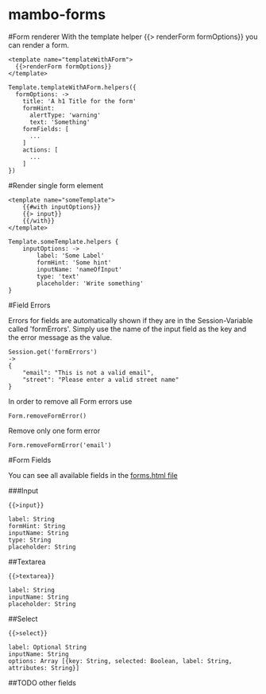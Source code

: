 mambo-forms
===========

#Form renderer
With the template helper {{> renderForm formOptions}} you can render a form.

    <template name="templateWithAForm">
      {{>renderForm formOptions}}
    </template>
    
    Template.templateWithAForm.helpers({
      formOptions: ->
        title: 'A h1 Title for the form'
        formHint:
          alertType: 'warning'
          text: 'Something'
        formFields: [
          ...
        ]
        actions: [
          ...
        ]
    })

#Render single form element

    <template name="someTemplate">
        {{#with inputOptions}}
        {{> input}}
        {{/with}}
    </template>
    
    Template.someTemplate.helpers {
        inputOptions: ->
            label: 'Some Label'
            formHint: 'Some hint'
            inputName: 'nameOfInput'
            type: 'text'
            placeholder: 'Write something'
    }

#Field Errors

Errors for fields are automatically shown if they are in the Session-Variable called 'formErrors'. Simply use the name of the input field as the key and the error message as the value.

    Session.get('formErrors')
    ->
    {
        "email": "This is not a valid email",
        "street": "Please enter a valid street name"
    }

In order to remove all Form errors use

    Form.removeFormError()

Remove only one form error

    Form.removeFormError('email')


#Form Fields

You can see all available fields in the [forms.html file](https://github.com/DerMambo/mambo-forms/blob/master/form.html)

###Input

    {{>input}}

    label: String
    formHint: String
    inputName: String
    type: String
    placeholder: String

##Textarea

    {{>textarea}}
    
    label: String
    inputName: String
    placeholder: String
    
##Select

    {{>select}}
    
    label: Optional String
    inputName: String
    options: Array [{key: String, selected: Boolean, label: String, attributes: String}]


##TODO other fields
